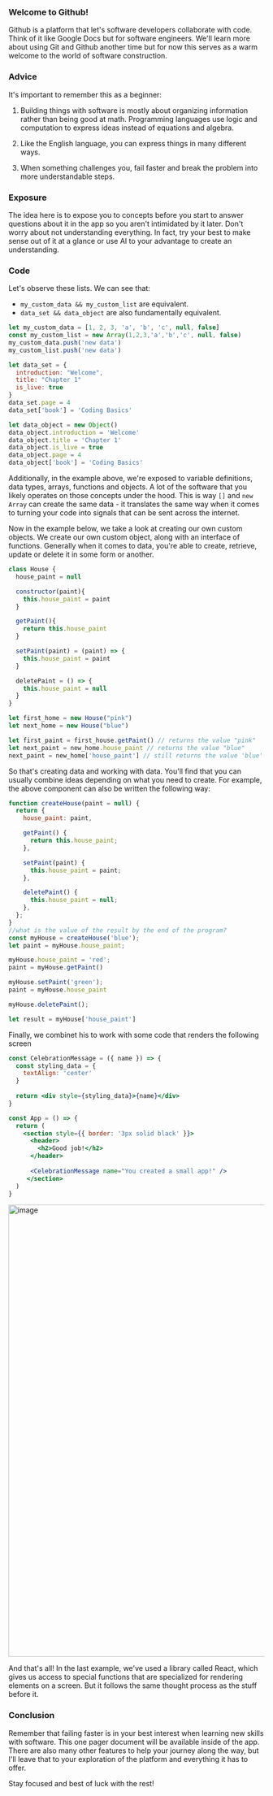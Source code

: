 ### Welcome to Github!
Github is a platform that let's software developers collaborate with code. Think of it like Google Docs but for software engineers. We'll learn more about using Git and Github another time but for now this serves as a warm welcome to the world of software construction.

### Advice
It's important to remember this as a beginner:

1. Building things with software is mostly about organizing information rather than being good at math. Programming languages use logic and computation to express ideas instead of equations and algebra.

2. Like the English language, you can express things in many different ways.

3. When something challenges you, fail faster and break the problem into more understandable steps.


### Exposure
The idea here is to expose you to concepts before you start to answer questions about it in the app so you aren't intimidated by it later. Don't worry about not understanding everything. In fact, try your best to make sense out of it at a glance or use AI to your advantage to create an understanding.

### Code

Let's observe these lists. We can see that:
- `my_custom_data && my_custom_list` are equivalent.
- `data_set && data_object` are also fundamentally equivalent.


```js
let my_custom_data = [1, 2, 3, 'a', 'b', 'c', null, false]
const my_custom_list = new Array(1,2,3,'a','b','c', null, false)
my_custom_data.push('new data')
my_custom_list.push('new data')

let data_set = {
  introduction: "Welcome",
  title: "Chapter 1"
  is_live: true
}
data_set.page = 4
data_set['book'] = 'Coding Basics'

let data_object = new Object()
data_object.introduction = 'Welcome'
data_object.title = 'Chapter 1'
data_object.is_live = true
data_object.page = 4
data_object['book'] = 'Coding Basics'

```

Additionally, in the example above, we're exposed to variable definitions, data types, arrays, functions and objects. A lot of the software that you likely operates on those concepts under the hood. This is way `[]` and `new Array` can create the same data - it translates the same way when it comes to turning your code into signals that can be sent across the internet.

Now in the example below, we take a look at creating our own custom objects. We create our own custom object, along with an interface of functions. Generally when it comes to data, you're able to create, retrieve, update or delete it in some form or another.

```js
class House {
  house_paint = null

  constructor(paint){
    this.house_paint = paint
  }

  getPaint(){
    return this.house_paint
  }

  setPaint(paint) = (paint) => {
    this.house_paint = paint
  }

  deletePaint = () => {
    this.house_paint = null
  }
}

let first_home = new House("pink")
let next_home = new House("blue")

let first_paint = first_house.getPaint() // returns the value "pink"
let next_paint = new_home.house_paint // returns the value "blue"
next_paint = new_home['house_paint'] // still returns the value 'blue'

```

So that's creating data and working with data. You'll find that you can usually combine ideas depending on what you need to create. For example, the above component can also be written the following way:

```js
function createHouse(paint = null) {
  return {
    house_paint: paint,

    getPaint() {
      return this.house_paint;
    },

    setPaint(paint) {
      this.house_paint = paint;
    },

    deletePaint() {
      this.house_paint = null;
    },
  };
}
//what is the value of the result by the end of the program?
const myHouse = createHouse('blue');
let paint = myHouse.house_paint;

myHouse.house_paint = 'red'; 
paint = myHouse.getPaint()

myHouse.setPaint('green'); 
paint = myHouse.house_paint

myHouse.deletePaint(); 

let result = myHouse['house_paint']
```


Finally, we combinet his to work with some code that renders the following screen
```jsx
const CelebrationMessage = ({ name }) => {
  const styling_data = {
    textAlign: 'center'
  }
  
  return <div style={styling_data}>{name}</div>
}

const App = () => {
  return (
    <section style={{ border: '3px solid black' }}>
      <header>
        <h2>Good job!</h2>
      </header>
      
      <CelebrationMessage name="You created a small app!" />
     </section>
  )
}
```
<img width="890" alt="image" src="https://github.com/user-attachments/assets/20705076-4b92-4539-8172-a6908a1c2088">

And that's all! In the last example, we've used a library called React, which gives us access to special functions that are specialized for rendering elements on a screen. But it follows the same thought process as the stuff before it.

### Conclusion
Remember that failing faster is in your best interest when learning new skills with software. This one pager document will be available inside of the app. There are also many other features to help your journey along the way, but I'll leave that to your exploration of the platform and everything it has to offer.

Stay focused and best of luck with the rest!
